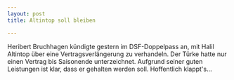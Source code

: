 ```yaml
---
layout: post
title: Altintop soll bleiben

---
```


Heribert Bruchhagen kündigte gestern im DSF-Doppelpass an, mit Halil Altintop über eine Vertragsverlängerung zu verhandeln. Der Türke hatte nur einen Vertrag bis Saisonende unterzeichnet. Aufgrund seiner guten Leistungen ist klar, dass er gehalten werden soll. Hoffentlich klappt's...


